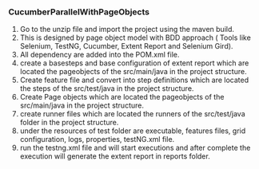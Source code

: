 ### CucumberParallelWithPageObjects

1. Go to the unzip file and import the project using the maven build.
2. This is designed by page object model with BDD approach ( Tools like Selenium, TestNG, Cucumber, Extent Report and Selenium Gird).
3. All dependency are added into the POM.xml file.
4. create a basesteps and base configuration of extent report which are located the pageobjects of the src/main/java  in the project structure.
5. Create feature file and convert into step definitions which are located the steps of the src/test/java in the project structure.
6. Create Page objects which are located the pageobjects of the src/main/java  in the project structure.
7. create runner files which are located the runners of  the src/test/java folder  in the project structure.
6. under the resources of test folder are executable, features files, grid configuration, logs, properties, testNG.xml file.
7. run the testng.xml file and will start executions and after complete the execution will generate the extent report in reports folder.
